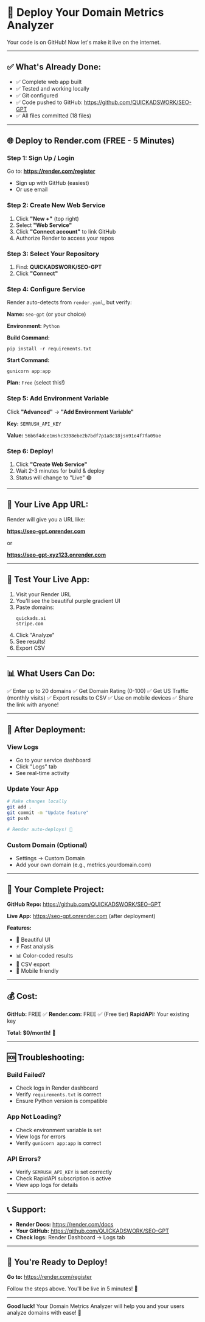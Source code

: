 # 🚀 Deploy Your Domain Metrics Analyzer

Your code is on GitHub! Now let's make it live on the internet.

---

## ✅ What's Already Done:

- ✅ Complete web app built
- ✅ Tested and working locally
- ✅ Git configured
- ✅ Code pushed to GitHub: https://github.com/QUICKADSWORK/SEO-GPT
- ✅ All files committed (18 files)

---

## 🌐 Deploy to Render.com (FREE - 5 Minutes)

### Step 1: Sign Up / Login

Go to: **https://render.com/register**

- Sign up with GitHub (easiest)
- Or use email

### Step 2: Create New Web Service

1. Click **"New +"** (top right)
2. Select **"Web Service"**
3. Click **"Connect account"** to link GitHub
4. Authorize Render to access your repos

### Step 3: Select Your Repository

1. Find: **QUICKADSWORK/SEO-GPT**
2. Click **"Connect"**

### Step 4: Configure Service

Render auto-detects from `render.yaml`, but verify:

**Name:** `seo-gpt` (or your choice)

**Environment:** `Python`

**Build Command:** 
```
pip install -r requirements.txt
```

**Start Command:**
```
gunicorn app:app
```

**Plan:** `Free` (select this!)

### Step 5: Add Environment Variable

Click **"Advanced"** → **"Add Environment Variable"**

**Key:** `SEMRUSH_API_KEY`

**Value:** `56b6f4dce1mshc3398ebe2b7bdf7p1a8c18jsn91e4f7fa09ae`

### Step 6: Deploy!

1. Click **"Create Web Service"**
2. Wait 2-3 minutes for build & deploy
3. Status will change to "Live" 🟢

---

## 🎉 Your Live App URL:

Render will give you a URL like:

**https://seo-gpt.onrender.com**

or

**https://seo-gpt-xyz123.onrender.com**

---

## 🧪 Test Your Live App:

1. Visit your Render URL
2. You'll see the beautiful purple gradient UI
3. Paste domains:
   ```
   quickads.ai
   stripe.com
   ```
4. Click "Analyze"
5. See results!
6. Export CSV

---

## 📊 What Users Can Do:

✅ Enter up to 20 domains
✅ Get Domain Rating (0-100)
✅ Get US Traffic (monthly visits)
✅ Export results to CSV
✅ Use on mobile devices
✅ Share the link with anyone!

---

## 🔧 After Deployment:

### View Logs
- Go to your service dashboard
- Click "Logs" tab
- See real-time activity

### Update Your App
```bash
# Make changes locally
git add .
git commit -m "Update feature"
git push

# Render auto-deploys! 🎉
```

### Custom Domain (Optional)
- Settings → Custom Domain
- Add your own domain (e.g., metrics.yourdomain.com)

---

## 🎯 Your Complete Project:

**GitHub Repo:** https://github.com/QUICKADSWORK/SEO-GPT

**Live App:** https://seo-gpt.onrender.com (after deployment)

**Features:**
- 🎨 Beautiful UI
- ⚡ Fast analysis
- 📊 Color-coded results
- 💾 CSV export
- 📱 Mobile friendly

---

## 💰 Cost:

**GitHub:** FREE ✅
**Render.com:** FREE ✅ (Free tier)
**RapidAPI:** Your existing key

**Total: $0/month!** 🎊

---

## 🆘 Troubleshooting:

### Build Failed?
- Check logs in Render dashboard
- Verify `requirements.txt` is correct
- Ensure Python version is compatible

### App Not Loading?
- Check environment variable is set
- View logs for errors
- Verify `gunicorn app:app` is correct

### API Errors?
- Verify `SEMRUSH_API_KEY` is set correctly
- Check RapidAPI subscription is active
- View app logs for details

---

## 📞 Support:

- **Render Docs:** https://render.com/docs
- **Your GitHub:** https://github.com/QUICKADSWORK/SEO-GPT
- **Check logs:** Render Dashboard → Logs tab

---

## 🎉 You're Ready to Deploy!

**Go to:** https://render.com/register

Follow the steps above. You'll be live in 5 minutes! 🚀

---

**Good luck!** Your Domain Metrics Analyzer will help you and your users analyze domains with ease! 🎯

